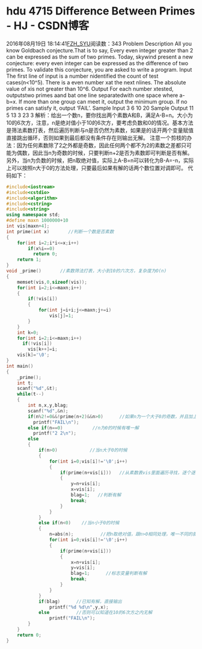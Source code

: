 # hdu  4715 Difference Between Primes - HJ - CSDN博客
2016年08月19日 18:14:41[FZH_SYU](https://me.csdn.net/feizaoSYUACM)阅读数：343
Problem Description 
All you know Goldbach conjecture.That is to say, Every even integer greater than 2 can be expressed as the sum of two primes. Today, skywind present a new conjecture: every even integer can be expressed as the difference of two primes. To validate this conjecture, you are asked to write a program.
Input 
The first line of input is a number nidentified the count of test cases(n<10^5). There is a even number xat the next nlines. The absolute value of xis not greater than 10^6.
Output 
For each number xtested, outputstwo primes aand bat one line separatedwith one space where a-b=x. If more than one group can meet it, output the minimum group. If no primes can satisfy it, output ‘FAIL’.
Sample Input
3 
6 
10 
20
Sample Output
11 5 
13 3 
23 3
解析：给出一个数n，要你找出两个素数A和B，满足A-B=n。大小为10的6次方，注意，n是绝对值小于10的6次方，要考虑负数和0的情况。基本方法是筛法素数打表，然后遍历判断与n是否仍然为素数，如果是的话开两个变量赋值直接跳出循环，否则如果到最后都没有条件存在则输出无解。
注意一个剪枝的办法：因为任何素数除了2之外都是奇数，因此任何两个都不为2的素数之差都只可能为偶数，因此当n为奇数的时候，只要判断n+2是否为素数即可判断是否有解。
另外，当n为负数的时候，把n取绝对值，实际上A-B=n可以转化为B-A=-n，实际上可以按照n大于0的方法处理，只要最后如果有解的话两个数位置对调即可。
代码如下：
```cpp
#include<iostream>
#include<cstdio>
#include<algorithm>
#include<cstring>
#include<string>
using namespace std;
#define maxn 1000000+10
int vis[maxn+4];
int prime(int x)       //判断一个数是否素数
{
    for(int i=2;i*i<=x;i++)
        if(x%i==0)
          return 0;
    return 1;
}
void _prime()       //素数筛法打表，大小到10的六次方，复杂度为O(n)
{
    memset(vis,0,sizeof(vis));
    for(int i=2;i<=maxn;i++)
    {
        if(!vis[i])
        {
            for(int j=i+i;j<=maxn;j+=i)
                vis[j]=1;
        }
    }
    int k=0;
    for(int i=2;i<=maxn;i++)
      if(!vis[i])
        vis[k++]=i;
    vis[k]='\0';
}
int main()
{
    _prime();
    int t;
    scanf("%d",&t);
    while(t--)
    {
        int n,x,y,blag;
        scanf("%d",&n);
        if(n%2!=0&&!prime(n+2)&&n>0)      //如果n为一个大于0的奇数，并且加上一个唯一为偶数的素数2仍然还不是素数的话，即可判断无解
          printf("FAIL\n");
        else if(n==0)           //n为0的时候有唯一解
          printf("2 2\n");
        else
        {
            if(n>0)            //当n大于0的时候
            {
                for(int i=0;vis[i]!='\0';i++)
                {
                    if(prime(n+vis[i]))   //从素数表vis里面遍历寻找，逐个逐个判断素数vis[i]加上n是否还是素数，因为由A-B=n，得到A=B+n（这里A、B均为素数）
                    {
                        y=n+vis[i];
                        x=vis[i];
                        blag=1;   //判断有解
                        break;
                    }
                }
            }
            else if(n<0)    //当n小于0的时候
            {
                n=abs(n);          //把n取绝对值，跟n>0相同处理，唯一不同的就是x与y的位置互相调换
                for(int i=0;vis[i]!='\0';i++)
                {
                    if(prime(n+vis[i]))
                    {
                        x=n+vis[i];
                        y=vis[i];
                        blag=1;      //标志变量判断有解
                        break;
                    }
                }
            }
            if(blag)      //已知有解，直接输出
                printf("%d %d\n",y,x);
            else          //否则可以知道在10的6次方之内无解
                printf("FAIL\n");
        }
    }
    return 0;
}
```
